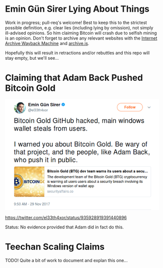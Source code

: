 # Emin Gün Sirer Lying About Things

Work in progress; pull-req's welcome! Best to keep this to the strictest
possible definition, e.g. clear lies (including lying by omission), not simply
ill-advised opinions.  So him claiming Bitcoin will crash due to selfish mining
is an opinion. Don't forget to archive any relevant websites with the [Internet
Archive Wayback Machine](https://web.archive.org) and [archive.is](https://archive.is).

Hopefully this will result in retractions and/or rebuttles and this repo will
stay empty, but we'll see...


# Claiming that Adam Back Pushed Bitcoin Gold

![](twitter.com/el33th4xor/status/935928919391440896/screenshot.png)

https://twitter.com/el33th4xor/status/935928919391440896

Status: No evidence provided that Adam did in fact do this.


# Teechan Scaling Claims

TODO! Quite a bit of work to document and explan this one...
